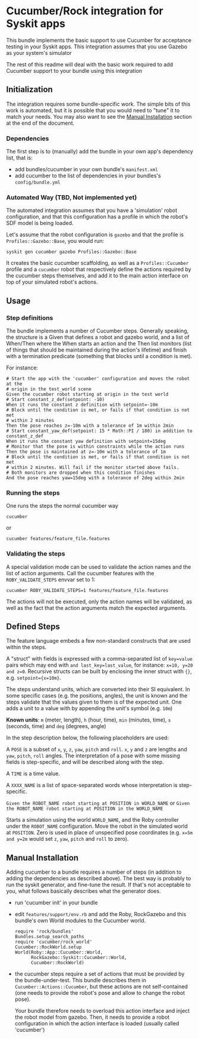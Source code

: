 # Cucumber/Rock integration for Syskit apps

This bundle implements the basic support to use Cucumber for acceptance testing
in your Syskit apps. This integration assumes that you use Gazebo as your
system's simulator

The rest of this readme will deal with the basic work required to add Cucumber
support to your bundle using this integration

## Initialization

The integration requires some bundle-specific work. The simple bits of this work
is automated, but it is possible that you would need to "tune" it to match your
needs. You may also want to see the [Manual
Installation](#manual-installation) section at the end of the document.

### Dependencies

The first step is to (manually) add the bundle in your own app's dependency
list, that is:
 - add bundles/cucumber in your own bundle's `manifest.xml`
 - add cucumber to the list of dependencies in your bundles's
   `config/bundle.yml`

### Automated Way (TBD, Not implemented yet)

The automated integration assumes that you have a 'simulation' robot
configuration, and that this configuration has a profile in which the robot's
SDF model is being loaded.

Let's assume that the robot configuration is `gazebo` and that the profile is
`Profiles::Gazebo::Base`, you would run:

    syskit gen cucumber gazebo Profiles::Gazebo::Base

It creates the basic cucumber scaffolding, as well as a `Profiles::Cucumber`
profile and a `cucumber` robot that respectively define the actions required by
the cucumber steps themselves, and add it to the main action interface on top of
your simulated robot's actions.

## Usage

### Step definitions

The bundle implements a number of Cucumber steps. Generally speaking, the
structure is a Given that defines a robot and gazebo world, and a list of
When/Then where the When starts an action and the Then list monitors (list of
things that should be maintained during the action's lifetime) and finish with a
termination predicate (something that blocks until a condition is met).

For instance:

    # Start the app with the 'cucumber' configuration and moves the robot at the
    # origin in the test_world scene
    Given the cucumber robot starting at origin in the test world
    # Start constant_z_def(setpoint: -10)
    When it runs the constant z definition with setpoint=-10m
    # Block until the condition is met, or fails if that condition is not met
    # within 2 minutes
    Then the pose reaches z=-10m with a tolerance of 1m within 2min
    # Start constant_yaw_def(setpoint: 15 * Math::PI / 180) in addition to constant_z_def
    When it runs the constant yaw definition with setpoint=15deg
    # Monitor that the pose is within constraints while the action runs
    Then the pose is maintained at z=-10m with a tolerance of 1m
    # Block until the condition is met, or fails if that condition is not met
    # within 2 minutes. Will fail if the monitor started above fails.
    # Both monitors are dropped when this condition finishes
    And the pose reaches yaw=15deg with a tolerance of 2deg within 2min

### Running the steps

One runs the steps the normal cucumber way

    cucumber

or

    cucumber features/feature_file.features

### Validating the steps

A special validation mode can be used to validate the action names and the list
of action arguments. Call the cucumber features with the `ROBY_VALIDATE_STEPS`
envvar set to 1:

    cucumber ROBY_VALIDATE_STEPS=1 features/feature_file.features

The actions will not be executed, only the action names will be validated, as
well as the fact that the action arguments match the expected arguments.

## Defined Steps

The feature language embeds a few non-standard constructs that are used within the steps.

A "struct" with fields is expressed with a comma-separated list of `key=value` pairs which
may end with `and last_key=last_value`, for instance: `x=10, y=20 and z=0`. Recursive
structs can be built by enclosing the inner struct with `{}`, e.g. `setpoint={x=10m}`.

The steps understand units, which are converted into their SI equivalent. In some specific
cases (e.g. the positions, angles), the unit is known and the steps validate that the
values given to them is of the expected unit. One adds a unit to a value with by appending
the unit's symbol (e.g. `10m`)

**Known units**: `m` (meter, length), `h` (hour, time), `min` (minutes, time), `s`
(seconds, time) and `deg` (degrees, angle)

In the step description below, the following placeholders are used:

A `POSE` is a subset of `x`, `y`, `z`, `yaw`, `pitch` and `roll`.  `x`, `y` and `z` are
lengths and `yaw`, `pitch`, `roll` angles. The interpretation of a pose with some
missing fields is step-specific, and will be described along with the step.

A `TIME` is a time value.

A `XXXX_NAME` is a list of space-separated words whose interpretation is step-specific.

`Given the ROBOT_NAME robot starting at POSITION in WORLD_NAME` or `Given the ROBOT_NAME robot starting at POSITION in the WORLD_NAME`

Starts a simulation using the world `WORLD_NAME`, and the Roby controller under the
`ROBOT_NAME` configuration. Move the robot in the simulated world at `POSITION`.  Zero is
used in place of unspecified pose coordinates (e.g. `x=5m and y=2m` would set `z`, `yaw`,
`pitch` and `roll` to zero).

## Manual Installation

Adding cucumber to a bundle requires a number of steps (in addition to adding
the dependencies as described above). The best way is probably to run the syskit
generator, and fine-tune the result. If that's not acceptable to you, what
follows basically describes what the generator does.

 - run 'cucumber init' in your bundle
 - edit `features/support/env.rb` and add the Roby, RockGazebo and this bundle's
   own World modules to the Cucumber world.

   ```
   require 'rock/bundles'
   Bundles.setup_search_paths
   require 'cucumber/rock_world'
   Cucumber::RockWorld.setup
   World(Roby::App::Cucumber::World,
         RockGazebo::Syskit::Cucumber::World,
         Cucumber::RockWorld)
   ```

 - the cucumber steps require a set of actions that must be provided by the
   bundle-under-test. This bundle describes them in
   `Cucumber::Actions::Cucumber`, but these actions are not self-contained (one
   needs to provide the robot's pose and allow to change the robot pose).

   Your bundle therefore needs to overload this action interface and inject the
   robot model from gazebo. Then, it needs to provide a robot configuration in
   which the action interface is loaded (usually called 'cucumber')

